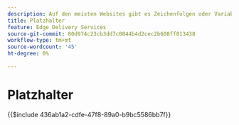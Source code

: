 ```yaml
---
description: Auf den meisten Websites gibt es Zeichenfolgen oder Variablen, die auf der gesamten Site verwendet werden. Insbesondere bei Sites, die mehrere Sprachen unterstützen müssen, ist es nicht empfehlenswert, solche Werte zu hartcodieren. Stattdessen können Platzhalter zentral verwendet und verwaltet werden.
title: Platzhalter
feature: Edge Delivery Services
source-git-commit: 80d974c23cb3dd7c0844b4d2cec2b608ff813438
workflow-type: tm+mt
source-wordcount: '45'
ht-degree: 0%

---
```


# Platzhalter

{{$include 436ab1a2-cdfe-47f8-89a0-b9bc5586bb7f}}